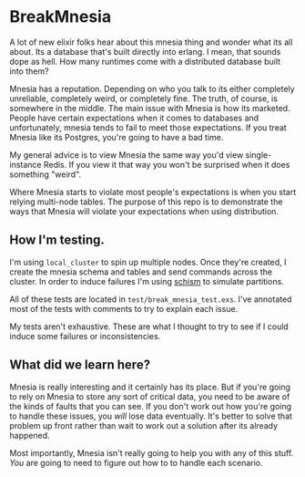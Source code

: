 # BreakMnesia

A lot of new elixir folks hear about this mnesia thing and wonder what its all
about. Its a database that's built directly into erlang. I mean, that sounds
dope as hell. How many runtimes come with a distributed database built into them?

Mnesia has a reputation. Depending on who you talk to its either completely unreliable,
completely weird, or completely fine. The truth, of course, is somewhere in the middle.
The main issue with Mnesia is how its marketed. People have certain expectations
when it comes to databases and unfortunately, mnesia tends to fail to meet those
expectations. If you treat Mnesia like its Postgres, you're going to have a bad time.

My general advice is to view Mnesia the same way you'd view single-instance Redis.
If you view it that way you won't be surprised when it does something "weird".

Where Mnesia starts to violate most people's expectations is when you start relying
multi-node tables. The purpose of this repo is to demonstrate the ways that Mnesia
will violate your expectations when using distribution.

## How I'm testing.

I'm using `local_cluster` to spin up multiple nodes. Once they're created, I create
the mnesia schema and tables and send commands across the cluster. In order to
induce failures I'm using [schism](https://github.com/keathley/schism) to simulate
partitions.

All of these tests are located in `test/break_mnesia_test.exs`. I've annotated
most of the tests with comments to try to explain each issue.

My tests aren't exhaustive. These are what I thought to try to see if
I could induce some failures or inconsistencies.

## What did we learn here?

Mnesia is really interesting and it certainly has its place. But if you're
going to rely on Mnesia to store any sort of critical data, you need to be
aware of the kinds of faults that you can see. If you don't work out how
you're going to handle these issues, you *will* lose data eventually. It's
better to solve that problem up front rather than wait to work out a
solution after its already happened.

Most importantly, Mnesia isn't really going to help you with any of this stuff.
*You* are going to need to figure out how to to handle each scenario.
